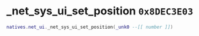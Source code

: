 # _net_sys_ui_set_position `0x8DEC3E03`

```lua
natives.net_ui._net_sys_ui_set_position(_unk0 --[[ number ]])
```
